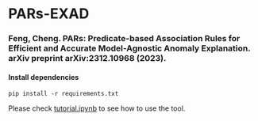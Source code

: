 # PARs-EXAD


### Feng, Cheng. PARs: Predicate-based Association Rules for Efficient and Accurate Model-Agnostic Anomaly Explanation.  arXiv preprint arXiv:2312.10968 (2023).

#### Install dependencies

```shell
pip install -r requirements.txt
```

Please check [tutorial.ipynb](tutorial.ipynb) to see how to use the tool.
